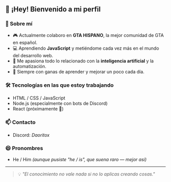 ## 👋 ¡Hey! Bienvenido a mi perfil

### 🚀 Sobre mí
- 🎮 Actualmente colaboro en **GTA HISPANO**, la mejor comunidad de GTA en español.  
- 💻 Aprendiendo **JavaScript** y metiéndome cada vez más en el mundo del desarrollo web.  
- 🤖 Me apasiona todo lo relacionado con la **inteligencia artificial** y la automatización.  
- 🧠 Siempre con ganas de aprender y mejorar un poco cada día.

### 🛠️ Tecnologías en las que estoy trabajando
- HTML / CSS / JavaScript
- Node.js (especialmente con bots de Discord)
- React (próximamente 👀)

### 📫 Contacto
- Discord: *Daoritox*

### 😄 Pronombres
- He / Him *(aunque pusiste "he / is", que suena raro — mejor así)*

---

> 💡 *"El conocimiento no vale nada si no lo aplicas creando cosas."*
